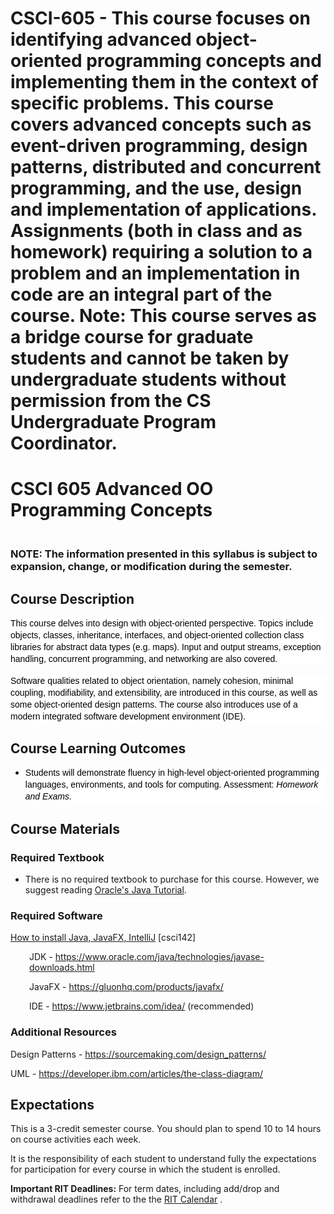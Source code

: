 # CSCI-605 - This course focuses on identifying advanced object-oriented programming concepts and implementing them in the context of specific problems. This course covers advanced concepts such as event-driven programming, design patterns, distributed and concurrent programming, and the use, design and implementation of applications. Assignments (both in class and as homework) requiring a solution to a problem and an implementation in code are an integral part of the course. Note: This course serves as a bridge course for graduate students and cannot be taken by undergraduate students without permission from the CS Undergraduate Program Coordinator.
<html>
<head>
</head>
<body>
<h1>CSCI 605 Advanced OO Programming Concepts</h1>
<h3><br /><strong>NOTE:</strong> The information presented in this syllabus is subject to expansion, change, or modification during the semester.</h3>
<h2>Course Description</h2>
<p style="line-height: 14.2pt; background: white; margin-right: 0in; margin-left: 0in; font-size: 12pt; font-family: 'Times New Roman', serif;"><span style="font-size: 10.5pt; font-family: Helvetica, sans-serif; color: black;">This course delves into design with object-oriented perspective. Topics include objects, classes, inheritance, interfaces, and object-oriented collection class libraries for abstract data types (e.g. maps). Input and output streams, exception handling, concurrent programming, and networking are also covered.</span></p>
<p style="line-height: 14.2pt; background: white; margin-right: 0in; margin-left: 0in; font-size: 12pt; font-family: 'Times New Roman', serif;"><span style="font-size: 10.5pt; font-family: Helvetica, sans-serif; color: black;">Software qualities related to object orientation, namely cohesion, minimal coupling, modifiability, and extensibility, are introduced in this course, as well as some object-oriented design patterns. The course also introduces use of a modern integrated software development environment (IDE).</span></p>
<h2>Course Learning Outcomes</h2>
<ul>
<li style="line-height: 14.2pt; background: white; font-size: 12pt; font-family: 'Times New Roman', serif;">
<p><span style="font-size: 10.5pt; font-family: Helvetica, sans-serif; color: black;">Students will demonstrate fluency in high-level object-oriented programming languages, environments, and tools for computing.&nbsp;Assessment: <i>Homework and Exams</i>.</span></p>
</li>
</ul>
<h2>Course Materials</h2>
<h3>Required Textbook</h3>
<ul>
<li>There is no required textbook to purchase for this course. However, we suggest reading <a href="https://docs.oracle.com/javase/tutorial/java/" target="_blank" rel="noopener">Oracle's Java Tutorial</a>.</li>
</ul>
<h3>Required Software</h3>
<p><a href="https://www.cs.rit.edu/~csci142/Resources/setup.html" target="_blank" rel="noopener">How to install Java, JavaFX, IntelliJ</a>&nbsp;[csci142]</p>
<p style="padding-left: 30px;">JDK -&nbsp;<a href="https://www.oracle.com/java/technologies/javase-downloads.html">https://www.oracle.com/java/technologies/javase-downloads.html</a></p>
<p style="padding-left: 30px;">JavaFX - <a href="https://gluonhq.com/products/javafx/">https://gluonhq.com/products/javafx/</a></p>
<p style="padding-left: 30px;">IDE - <a href="https://www.jetbrains.com/idea/">https://www.jetbrains.com/idea/</a>&nbsp;(recommended)</p>
<p></p>
<h3>Additional Resources</h3>
<p>Design Patterns - <a href="https://sourcemaking.com/design_patterns/">https://sourcemaking.com/design_patterns/</a></p>
<p>UML - <a href="https://developer.ibm.com/articles/the-class-diagram/">https://developer.ibm.com/articles/the-class-diagram/</a></p>
<h2>Expectations</h2>
<p>This is a 3-credit semester course. You should plan to spend 10 to 14 hours on course activities each week.</p>
<p>It is the responsibility of each student to understand fully the expectations for participation for every course in which the student is enrolled.&nbsp;</p>
<p><strong>Important RIT Deadlines:</strong> For term dates, including add/drop and withdrawal deadlines refer to the the&nbsp;<a href="https://www.rit.edu/calendar" target="_blank" rel="noopener">RIT Calendar</a> .</p>
</body>
</html>

